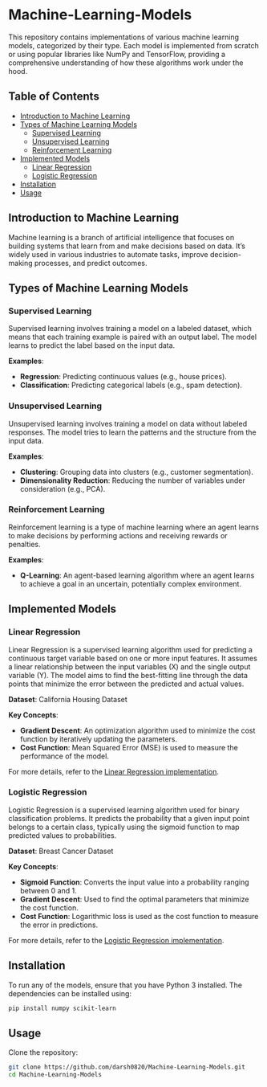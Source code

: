 # **Machine-Learning-Models**

This repository contains implementations of various machine learning models, categorized by their type. Each model is implemented from scratch or using popular libraries like NumPy and TensorFlow, providing a comprehensive understanding of how these algorithms work under the hood.

## **Table of Contents**
- [Introduction to Machine Learning](#introduction-to-machine-learning)
- [Types of Machine Learning Models](#types-of-machine-learning-models)
  - [Supervised Learning](#supervised-learning)
  - [Unsupervised Learning](#unsupervised-learning)
  - [Reinforcement Learning](#reinforcement-learning)
- [Implemented Models](#implemented-models)
  - [Linear Regression](#linear-regression)
  - [Logistic Regression](#logistic-regression)
- [Installation](#installation)
- [Usage](#usage)

## **Introduction to Machine Learning**
Machine learning is a branch of artificial intelligence that focuses on building systems that learn from and make decisions based on data. It’s widely used in various industries to automate tasks, improve decision-making processes, and predict outcomes.

## **Types of Machine Learning Models**

### **Supervised Learning**
Supervised learning involves training a model on a labeled dataset, which means that each training example is paired with an output label. The model learns to predict the label based on the input data.

**Examples**:
- **Regression**: Predicting continuous values (e.g., house prices).
- **Classification**: Predicting categorical labels (e.g., spam detection).

### **Unsupervised Learning**
Unsupervised learning involves training a model on data without labeled responses. The model tries to learn the patterns and the structure from the input data.

**Examples**:
- **Clustering**: Grouping data into clusters (e.g., customer segmentation).
- **Dimensionality Reduction**: Reducing the number of variables under consideration (e.g., PCA).

### **Reinforcement Learning**
Reinforcement learning is a type of machine learning where an agent learns to make decisions by performing actions and receiving rewards or penalties.

**Examples**:
- **Q-Learning**: An agent-based learning algorithm where an agent learns to achieve a goal in an uncertain, potentially complex environment.

## **Implemented Models**

### **Linear Regression**
Linear Regression is a supervised learning algorithm used for predicting a continuous target variable based on one or more input features. It assumes a linear relationship between the input variables (X) and the single output variable (Y). The model aims to find the best-fitting line through the data points that minimize the error between the predicted and actual values.

**Dataset**: California Housing Dataset

**Key Concepts**:
- **Gradient Descent**: An optimization algorithm used to minimize the cost function by iteratively updating the parameters.
- **Cost Function**: Mean Squared Error (MSE) is used to measure the performance of the model.

For more details, refer to the [Linear Regression implementation](https://github.com/darsh0820/Machine-Learning-Models/tree/main/Linear-Regression).

### **Logistic Regression**
Logistic Regression is a supervised learning algorithm used for binary classification problems. It predicts the probability that a given input point belongs to a certain class, typically using the sigmoid function to map predicted values to probabilities.

**Dataset**: Breast Cancer Dataset

**Key Concepts**:
- **Sigmoid Function**: Converts the input value into a probability ranging between 0 and 1.
- **Gradient Descent**: Used to find the optimal parameters that minimize the cost function.
- **Cost Function**: Logarithmic loss is used as the cost function to measure the error in predictions.

For more details, refer to the [Logistic Regression implementation](https://github.com/darsh0820/Machine-Learning-Models/tree/main/Logistic-Regression).

## **Installation**
To run any of the models, ensure that you have Python 3 installed. The dependencies can be installed using:

```bash
pip install numpy scikit-learn
```
## **Usage**
Clone the repository:
```bash
git clone https://github.com/darsh0820/Machine-Learning-Models.git
cd Machine-Learning-Models
```